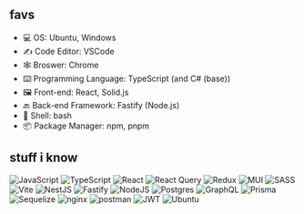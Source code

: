 <!-- ## intro
- 👋 Hi, I’m Max
- 👀 I’m interested in creating efficient applications with high boot on Node.js
- 🌱 I’m currently learning asynchronous programming on Node.js platform
<!-- - 💞️ I’m looking to collaborate on ... -->

## favs
- 💻 OS: Ubuntu, Windows
- ✍️ Code Editor: VSCode
- 🕸 Broswer: Chrome
- ⌨️ Programming Language: TypeScript (and C# (base))
- 🖼 Front-end: React, Solid.js
- 🔙 Back-end Framework: Fastify (Node.js)
- 🐢 Shell: bash
- 📦 Package Manager: npm, pnpm

## stuff i know

![JavaScript](https://img.shields.io/badge/javascript-%23323330.svg?style=for-the-badge&logo=javascript&logoColor=%23F7DF1E)
![TypeScript](https://img.shields.io/badge/typescript-%23007ACC.svg?style=for-the-badge&logo=typescript&logoColor=white)
![React](https://img.shields.io/badge/react-282c34.svg?style=for-the-badge&logo=react&logoColor=61dafb)
![React Query](https://img.shields.io/badge/-React%20Query-FF4154?style=for-the-badge&logo=react%20query&logoColor=white)
![Redux](https://img.shields.io/badge/redux-764abc.svg?style=for-the-badge&logo=redux&logoColor=white)
![MUI](https://img.shields.io/badge/MUI-%230081CB.svg?style=for-the-badge&logo=mui&logoColor=white)
![SASS](https://img.shields.io/badge/SASS-hotpink.svg?style=for-the-badge&logo=SASS&logoColor=white)
![Vite](https://img.shields.io/badge/vite-%23646CFF.svg?style=for-the-badge&logo=vite&logoColor=white)
![NestJS](https://img.shields.io/badge/nestjs-%23E0234E.svg?style=for-the-badge&logo=nestjs&logoColor=white)
![Fastify](https://img.shields.io/badge/fastify-%23E0234E.svg?style=for-the-badge&logo=fastify&logoColor=white)
![NodeJS](https://img.shields.io/badge/node.js-6DA55F?style=for-the-badge&logo=node.js&logoColor=white)
![Postgres](https://img.shields.io/badge/postgres-%23316192.svg?style=for-the-badge&logo=postgresql&logoColor=white)
![GraphQL](https://img.shields.io/badge/-GraphQL-E10098?style=for-the-badge&logo=graphql&logoColor=white)
![Prisma](https://img.shields.io/badge/prisma-2d3748?style=for-the-badge&logo=prisma&logoColor=white)
![Sequelize](https://img.shields.io/badge/sequelize-3c76c3?style=for-the-badge&logo=sequelize&logoColor=white)
![nginx](https://img.shields.io/badge/nginx-009900?style=for-the-badge&logo=nginx&logoColor=white)
![postman](https://img.shields.io/badge/postman-ff6c37?style=for-the-badge&logo=postman&logoColor=white)
![JWT](https://img.shields.io/badge/JWT-black?style=for-the-badge&logo=JSON%20web%20tokens)
![Ubuntu](https://img.shields.io/badge/Ubuntu-E95420?style=for-the-badge&logo=ubuntu&logoColor=white)
